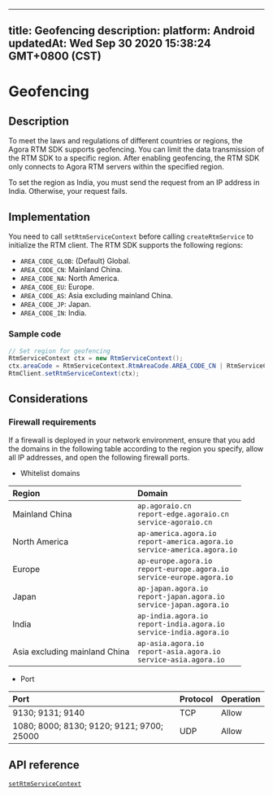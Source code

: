 
---
title: Geofencing
description: 
platform: Android
updatedAt: Wed Sep 30 2020 15:38:24 GMT+0800 (CST)
---
# Geofencing
## Description

To meet the laws and regulations of different countries or regions, the Agora RTM SDK supports geofencing. You can limit the data transmission of the RTM SDK to a specific region. After enabling geofencing, the RTM SDK only connects to Agora RTM servers within the specified region.


<div class="alert note">To set the region as India, you must send the request from an IP address in India. Otherwise, your request fails.</div>

## Implementation

You need to call `setRtmServiceContext` before calling `createRtmService` to initialize the RTM client. The RTM SDK supports the following regions:

- `AREA_CODE_GLOB`: (Default) Global.
- `AREA_CODE_CN`: Mainland China.
- `AREA_CODE_NA`: North America.
- `AREA_CODE_EU`: Europe.
- `AREA_CODE_AS`: Asia excluding mainland China.
- `AREA_CODE_JP`: Japan.
- `AREA_CODE_IN`: India.

### Sample code

```java
// Set region for geofencing
RtmServiceContext ctx = new RtmServiceContext();
ctx.areaCode = RtmServiceContext.RtmAreaCode.AREA_CODE_CN | RtmServiceContext.RtmAreaCode.AREA_CODE_AS;
RtmClient.setRtmServiceContext(ctx);
```

##  Considerations

### Firewall requirements

If a firewall is deployed in your network environment, ensure that you add the domains in the following table according to the region you specify, allow all IP addresses, and open the following firewall ports.

- Whitelist domains

| Region                        | Domain                                                       |
| :---------------------------- | :----------------------------------------------------------- |
| Mainland China                | `ap.agoraio.cn` <br> `report-edge.agoraio.cn` <br> `service-agoraio.cn`  |
| North America                 | `ap-america.agora.io` <br> `report-america.agora.io` <br> `service-america.agora.io` |
| Europe                        | `ap-europe.agora.io` <br> `report-europe.agora.io` <br> `service-europe.agora.io` |
| Japan                         | `ap-japan.agora.io` <br> `report-japan.agora.io` <br> `service-japan.agora.io` |
| India                         | `ap-india.agora.io` <br> `report-india.agora.io` <br> `service-india.agora.io` |
| Asia excluding mainland China | `ap-asia.agora.io` <br> `report-asia.agora.io` <br> `service-asia.agora.io` |

- Port

| Port              | Protocol | Operation |
| :---------------- | :------- | :-------- |
| 9130; 9131; 9140  | TCP      | Allow     |
| 1080; 8000; 8130;  9120; 9121; 9700; 25000 | UDP      | Allow     |

## API reference

[`setRtmServiceContext`](https://docs.agora.io/en/Video/API%20Reference/RTM_java/v1.4.0/classio_1_1agora_1_1rtm_1_1_rtm_client.html#a60f0dae72834f3d300bd7e5abb3fdcc7)

